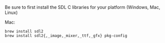 
Be sure to first install the SDL C libraries for your platform (Windows, Mac, Linux)

Mac:
```
brew install sdl2
brew install sdl2{,_image,_mixer,_ttf,_gfx} pkg-config
```

